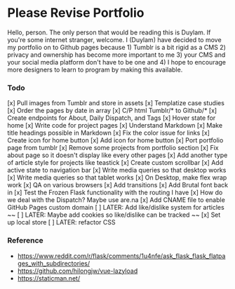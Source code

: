 # Please Revise Portfolio

Hello, person. The only person that would be reading this is Duylam.
If you're some internet stranger, welcome. I (Duylam) have decided to move my
portfolio on to Github pages because 1) Tumblr is a bit rigid as a CMS 2) privacy
and ownership has become more important to me 3) your CMS and your social media
platform don't have to be one and 4) I hope to encourage more designers to learn
to program by making this available.

### Todo
[x] Pull images from Tumblr and store in assets
[x] Templatize case studies
[x] Order the pages by date in array
[x] C/P html Tumblr/* to Github/*
[x] Create endpoints for About, Daily Dispatch, and Tags
[x] Hover state for home
[x] Write code for project pages
[x] Understand Markdown
[x] Make title headings possible in Markdown
[x] Fix the color issue for links
[x] Create icon for home button
[x] Add icon for home button
[x] Port portfolio page from tumblr
[x] Remove some projects from portfolio section
[x] Fix about page so it doesn't display like every other pages
[x] Add another type of article style for projects like teastick
[x] Create custom scrollbar
[x] Add active state to navigation bar
[x] Write media queries so that desktop works
[x] Write media queries so that tablet works
[x] On Desktop, make flex wrap work
[x] QA on various browsers
[x] Add transitions
[x] Add Brutal font back in
[x] Test the Frozen Flask functionality with the routing I have
[x] How do we deal with the Dispatch? Maybe use are.na
[x] Add CNAME file to enable GitHub Pages custom domain
[ ] LATER: Add like/dislike system for articles
~~ [ ] LATER: Maybe add cookies so like/dislike can be tracked ~~
[x] Set up local store
[ ] LATER: refactor CSS

### Reference
- https://www.reddit.com/r/flask/comments/1u4nfe/ask_flask_flask_flatpages_with_subdirectories/
- https://github.com/hilongjw/vue-lazyload
- https://staticman.net/
